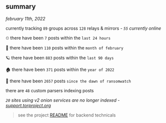
## summary
_february 11th, 2022_

currently tracking `89` groups across `128` relays & mirrors - _`55` currently online_

⏲ there have been `7` posts within the `last 24 hours`

🦈 there have been `110` posts within the `month of february`

🪐 there have been `883` posts within the `last 90 days`

🏚 there have been `371` posts within the `year of 2022`

🦕 there have been `2657` posts `since the dawn of ransomwatch`

there are `48` custom parsers indexing posts

_`20` sites using v2 onion services are no longer indexed - [support.torproject.org](https://support.torproject.org/onionservices/v2-deprecation/)_

> see the project [README](https://github.com/thetanz/ransomwatch#ransomwatch--) for backend technicals
